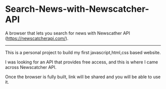 # Search-News-with-Newscatcher-API
A browser that lets you search for news with Newscather API (https://newscatcherapi.com/).

-----------------------------------------------------------------------------------------------
This is a personal project to build my first javascript,html,css based website.

I was looking for an API that provides free access, and this is where I came across Newscatcher API.

Once the browser is fully built, link will be shared and you will be able to use it.



